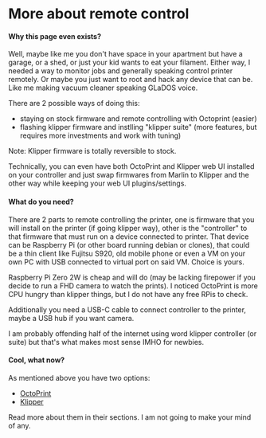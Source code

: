 # More about remote control

#### Why this page even exists?

Well, maybe like me you don't have space in your apartment but have a garage, or a shed, or just your kid wants to eat your filament. Either way, I needed a way to monitor jobs and generally speaking control printer remotely. Or maybe you just want to root and hack any device that can be. Like me making vacuum cleaner speaking GLaDOS voice.

There are 2 possible ways of doing this:

* staying on stock firmware and remote controlling with Octoprint (easier)
* flashing klipper firmware and instlling "klipper suite" (more features, but requires more investments and work with tuning)

Note: Klipper firmware is totally reversible to stock.

Technically, you can even have both OctoPrint and Klipper web UI installed on your controller and just swap firmwares from Marlin to Klipper and the other way while keeping your web UI plugins/settings.

#### What do you need?

There are 2 parts to remote controlling the printer, one is firmware that you will install on the printer (if going klipper way), other is the "controller" to that firmware that must run on a device connected to printer. That device can be Raspberry Pi (or other board running debian or clones), that could be a thin client like Fujitsu S920, old mobile phone or even a VM on your own PC with USB connected to virtual port on said VM. Choice is yours.

Raspberry Pi Zero 2W is cheap and will do (may be lacking firepower if you decide to run a FHD camera to watch the prints). I noticed OctoPrint is more CPU hungry than klipper things, but I do not have any free RPis to check.

Additionally you need a USB-C cable to connect controller to the printer, maybe a USB hub if you want camera.

I am probably offending half of the internet using word klipper controller (or suite) but that's what makes most sense IMHO for newbies.

#### Cool, what now?

As mentioned above you have two options:

* [OctoPrint](octoprint.md)
* [Klipper](klipper.md)

Read more about them in their sections. I am not going to make your mind of any.